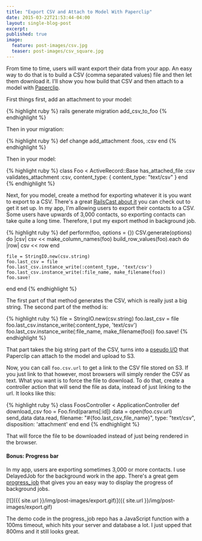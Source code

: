 ```yaml
---
title: "Export CSV and Attach to Model With Paperclip"
date: 2015-03-22T21:53:44-04:00
layout: single-blog-post
excerpt:
published: true
image:
  feature: post-images/csv.jpg
  teaser: post-images/csv_square.jpg
---
```


From time to time, users will want export their data from your app. An easy way to do that is to build a CSV (comma separated values) file and then let them download it. I'll show you how build that CSV and then attach to a model with [Paperclip](https://github.com/thoughtbot/paperclip).

First things first, add an attachment to your model:

{% highlight ruby %}
rails generate migration add_csv_to_foo
{% endhighlight %}

Then in your migration:

{% highlight ruby %}
def change
  add_attachment :foos, :csv
end
{% endhighlight %}

Then in your model:

{% highlight ruby %}
class Foo < ActiveRecord::Base
  has_attached_file :csv
  validates_attachment :csv, content_type: { content_type: "text/csv" }
end
{% endhighlight %}

Next, for you model, create a method for exporting whatever it is you want to export to a CSV. There's a great [RailsCast about it](http://railscasts.com/episodes/362-exporting-csv-and-excel) you can check out to get it set up. In my app, I'm allowing users to export their
contacts to a CSV. Some users have upwards of 3,000 contacts, so exporting contacts can take quite a long time. Therefore, I put my export method in background job.

{% highlight ruby %}
def perform(foo, options = {})
  CSV.generate(options) do |csv|
    csv << make_column_names(foo)
    build_row_values(foo).each do |row|
      csv << row
    end

    file = StringIO.new(csv.string)
    foo.last_csv = file
    foo.last_csv.instance_write(:content_type, 'text/csv')
    foo.last_csv.instance_write(:file_name, make_filename(foo))
    foo.save!

  end
end
{% endhighlight %}

The first part of that method generates the CSV, which is really just a big string. The second part of the method is:

{% highlight ruby %}
file = StringIO.new(csv.string)
foo.last_csv = file
foo.last_csv.instance_write(:content_type, 'text/csv')
foo.last_csv.instance_write(:file_name, make_filename(foo))
foo.save!
{% endhighlight %}

That part takes the big string part of the CSV, turns into a [pseudo I/O](http://ruby-doc.org/stdlib-2.2.0.preview1/libdoc/stringio/rdoc/StringIO.html) that Paperclip can attach to the model and upload to S3.

Now, you can call `foo.csv.url` to get a link to the CSV file stored on S3. If you just link to that however, most browsers will simply render the CSV as text. What you want is to force the file to download. To do that, create a controller action that will send the file as data, instead of just linking to the url. It looks like this:

{% highlight ruby %}
class FoosController < ApplicationController
  def download_csv
    foo = Foo.find(params[:id])
    data = open(foo.csv.url)
    send_data data.read, filename: "#{foo.last_csv_file_name}", type: "text/csv", disposition: 'attachment'
  end
end
{% endhighlight %}

That will force the file to be downloaded instead of just being rendered in the browser.

#### Bonus: Progress bar

In my app, users are exporting sometimes 3,000 or more contacts. I use DelayedJob for the background work in the app. There's a great gem [progress_job](https://github.com/d4be4st/progress_job) that gives you an easy way to display the progress of background jobs.

[![]({{ site.url }}/img/post-images/export.gif)]({{ site.url }}/img/post-images/export.gif)

The demo code in the progress_job repo has a JavaScript function with a 100ms timeout, which hits your server and database a lot. I just upped that 800ms and it still looks great.
